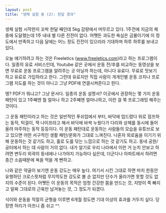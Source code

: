 ```yaml
---
layout: post
title: "생체 실험 중 (2): 한달 경과"
---
```



생체 실험 시작한지 꼬박 한달 째인데 5kg 감량에서 머무르고 있다. 1주전에 지금의 체중에 도달했는데 1주 내내 별 다른 진전이 없다. 어쨋든 과도한 욕심은 금물이기에 이 정도에서 만족하고 다음 달에는 어느 정도 진전이 있으리라 기대하며 하루 하루를 보내고 있다.




오늘 얘기하려고 하는 것은 Freeletics (www.freeletics.com)라고 하는 프로그램이다. 일종의 유료 서비스인데, Youtube 같은 곳에서 운동 전/후를 비교하는 동영상을 보면 무료로 운동 프로그램을 알려주는 곳 아닐까 하는데, 아니다 유료다. 무료로 맛보기 하고 유료로 가입하라고 한다. 그런데 유료지만 직접 사람이 개개인별 운동 코치나 프로그램 지도를 하는 것이 아니고 그냥 PDF에 연결시켜준다고 한다.




엥? PDF가 뭐냐고? 그냥 문서다. 일종의 운동 설명서? 이곳에서 권장하는 몇 가지 운동 패턴이 있고 1주째엔 뭘 얼마나 하고 2주째엔 얼마나하고, 이런 걸 쭉 프로그래밍 해주는 것이다.

 그 운동 패턴이라고 하는 것은 일반적인 푸쉬업에서 부터, 바닥에 업드렸다 위로 점프하는 동작, 턱걸이, 잭 나이프라고 해서 바닥에 바싹 누웠다가 다리와 상체를 동시에 들어올려 마주하는 동작 등등이다. 이 운동 패턴대로 운동하는 사람들의 모습을 유튜브로 보고 있으면 어떤 서구적인 생활 패턴/문화가 그대로 느껴진다. 나혼자 외로움을 이기기 위해 운동하는 것 같기도 하고, 홀로 도를 닦는 느낌으로 하는 것 같기도 하고. 동네 공원/공터에서 하는 데 사람이 거의 없다. 내가 알기로 우리 나라에서 이런 거 눈치 안보고 하려면 변두리 외곽의 동네에나 나가야지 가능하다 싶은데, 더군다나 아파트에서 하려면 층간 소음때문에 욕을 먹을 게 뻔하고. 




나와 같은 약골이 보기엔 운동 강도는 매우 높다. 여기서 시킨 그대로 하면 마치 한동안 유행하던 크로스핏처럼 무지막도한 강도로 볼 순 없지만 단수가 올라가면 못할 것도 없지의 수준이 된다. 어쨋든 이 운동의 목적은 엄청 건강한 몸을 만드는 것, 지방이 쪽 빠지고 알짜 그대로의 근육만 남겨놓는 것, 그 정도가 되겠다.




식이와 운동을 적절히 균형을 이루면 6개월 정도면 기대 이상의 효과를 거두지 싶다. 당장엔 허리가 아프니 좀 쉬고 ^^.


